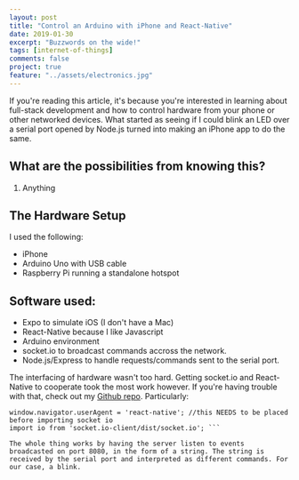 ```yaml
---
layout: post
title: "Control an Arduino with iPhone and React-Native"
date: 2019-01-30
excerpt: "Buzzwords on the wide!"
tags: [internet-of-things]
comments: false
project: true
feature: "../assets/electronics.jpg"
---
```


If you're reading this article, it's because you're interested in learning about full-stack development and how to control hardware from your phone or other networked devices. What started as seeing if I could blink an LED over a serial port opened by Node.js turned into making an iPhone app to do the same. 

## What are the possibilities from knowing this?
1. Anything

## The Hardware Setup
I used the following:
* iPhone
* Arduino Uno with USB cable
* Raspberry Pi running a standalone hotspot

## Software used:
* Expo to simulate iOS (I don't have a Mac)
* React-Native because I like Javascript
* Arduino environment 
* socket.io to broadcast commands accross the network.
* Node.js/Express to handle requests/commands sent to the serial port.

The interfacing of hardware wasn't too hard. Getting socket.io and React-Native to cooperate took the most work however. If you're having trouble with that, check out my [Github repo](https://github.com/jamesthesken/iphone-arduino). Particularly:

```//importing networking
window.navigator.userAgent = 'react-native'; //this NEEDS to be placed before importing socket io
import io from 'socket.io-client/dist/socket.io'; ```

The whole thing works by having the server listen to events broadcasted on port 8080, in the form of a string. The string is received by the serial port and interpreted as different commands. For our case, a blink. 








